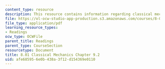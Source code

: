 ```yaml
---
content_type: resource
description: This resource contains information regarding classical mechanics.
file: https://ol-ocw-studio-app-production.s3.amazonaws.com/courses/8-01sc-classical-mechanics-fall-2016/afe685956e0b438a3f12d154369e0110_MIT8_01F16_chapter9.2.pdf
file_type: application/pdf
learning_resource_types:
- Readings
ocw_type: OCWFile
parent_title: Readings
parent_type: CourseSection
resourcetype: Document
title: 8.01 Classical Mechanics Chapter 9.2
uid: afe68595-6e0b-438a-3f12-d154369e0110
---
```

